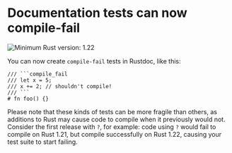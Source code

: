 # Documentation tests can now compile-fail

![Minimum Rust version: 1.22](https://img.shields.io/badge/Minimum%20Rust%20Version-1.22-brightgreen.svg)

You can now create `compile-fail` tests in Rustdoc, like this:

```
/// ```compile_fail
/// let x = 5;
/// x += 2; // shouldn't compile!
/// ```
# fn foo() {}
```

Please note that these kinds of tests can be more fragile than others, as
additions to Rust may cause code to compile when it previously would not.
Consider the first release with `?`, for example: code using `?` would fail
to compile on Rust 1.21, but compile successfully on Rust 1.22, causing your
test suite to start failing.
